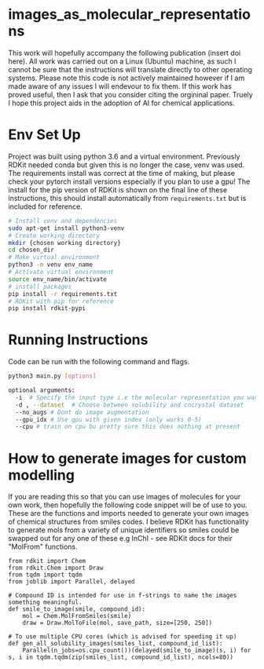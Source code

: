 # images_as_molecular_representations
This work will hopefully accompany the following publication (insert doi here). All work was carried out on a Linux (Ubuntu) machine, as such I cannot be sure that the instructions will translate directly to other operating systems. Please note this code is not actively maintained however if I am made aware of any issues I will endevour to fix them. If this work has proved useful, then I ask that you consider citing the orgininal paper. Truely I hope this project aids in the adoption of AI for chemical applications. 

# Env Set Up
Project was built using python 3.6 and a virtual environment. Previously RDKit needed conda but given this is no longer 
the case, venv was used. The requirements install was correct at the time of making, but please check your pytorch install versions especially if you plan to use a gpu! The install for the pip version of RDKit is shown on the final line of these instructions, this should install automatically from `requirements.txt` but is included for reference. 

```bash
# Install venv and dependencies
sudo apt-get install python3-venv
# Create working directory
mkdir {chosen working directory}
cd chosen_dir
# Make virtual environment
python3 -m venv env_name
# Activate virtual environment
source env_name/bin/activate
# install packages
pip install -r requirements.txt
# RDKit with pip for reference
pip install rdkit-pypi
```

# Running Instructions
Code can be run with the following command and flags. 

```bash
python3 main.py [options]
```
```bash
optional arguments:
  -i  # Specify the input type i.e the molecular representation you want
  -d , --dataset  # Choose between solubility and cocrystal dataset
  --no_augs # Dont do image augmentation
  --gpu_idx # Use gpu with given index (only works 0-5)
  --cpu # train on cpu bu pretty sure this does nothing at present
```

# How to generate images for custom modelling
If you are reading this so that you can use images of molecules for your own work, then hopefully the following code snippet will be of use to you. These are the functions and imports needed to generate your own images of chemical structures from smiles codes. I believe RDKit has functionality to generate mols from a variety of unique identifiers so smiles could be swapped out for any one of these e.g InChI - see RDKit docs for their "MolFrom" functions. 
```
from rdkit import Chem
from rdkit.Chem import Draw
from tqdm import tqdm
from joblib import Parallel, delayed

# Compound ID is intended for use in f-strings to name the images something meaningful.
def smile_to_image(smile, compound_id):
    mol = Chem.MolFromSmiles(smile)
    draw = Draw.MolToFile(mol, save_path, size=[250, 250])

# To use multiple CPU cores (which is advised for speeding it up)
def gen_all_solubility_images(smiles_list, compound_id_list):
    Parallel(n_jobs=os.cpu_count())(delayed(smile_to_image)(s, i) for s, i in tqdm.tqdm(zip(smiles_list, compound_id_list), ncols=80))
```

